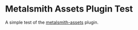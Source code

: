 
# Metalsmith Assets Plugin Test

A simple test of the [metalsmith-assets](https://github.com/treygriffith/metalsmith-assets) plugin.
